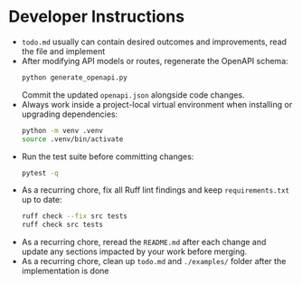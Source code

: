 # Developer Instructions

- `todo.md` usually can contain desired outcomes and improvements, read the file and implement
- After modifying API models or routes, regenerate the OpenAPI schema:
  ```bash
  python generate_openapi.py
  ```
  Commit the updated `openapi.json` alongside code changes.
- Always work inside a project-local virtual environment when installing or upgrading dependencies:
  ```bash
  python -m venv .venv
  source .venv/bin/activate
  ```
- Run the test suite before committing changes:
  ```bash
  pytest -q
  ```
- As a recurring chore, fix all Ruff lint findings and keep `requirements.txt` up to date:
  ```bash
  ruff check --fix src tests
  ruff check src tests
  ```
- As a recurring chore, reread the `README.md` after each change and update any sections impacted by your work before merging.
- As a recurring chore, clean up `todo.md` and `./examples/` folder after the implementation is done
